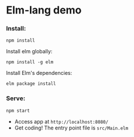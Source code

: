 # Elm-lang demo
### Install:
```
npm install
```

Install elm globally:
```
npm install -g elm
```

Install Elm's dependencies:
```
elm package install
```

### Serve:
```
npm start
```
* Access app at `http://localhost:8080/`
* Get coding! The entry point file is `src/Main.elm`
